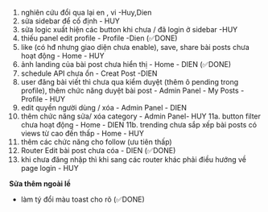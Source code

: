 1. nghiên cứu đổi qua lại en , vi -Huy,Dien
2. sửa sidebar để cố định - HUY
3. sửa logic xuất hiện các button khi chưa / đã login ở sidebar -HUY
4. thiếu panel edit profile - Profile -Dien (✅DONE)
5. like (có hđ nhưng giao diện chưa enable), save, share bài posts chưa hoạt động - Home - HUY
6. ảnh landing của bài post chưa hiển thị - Home - DIEN (✅DONE)
7. schedule API chưa ổn - Creat Post -DIEN
8. user đăng bài viết thì chưa qua kiểm duyệt (thêm ô pending trong profile), thêm chức năng duyệt bài post - Admin Panel - My Posts - Profile - HUY
9. edit quyền người dùng / xóa - Admin Panel - DIEN
10. thêm chức năng sửa/ xóa category - Admin Panel- HUY
11a. button filter chưa hoạt động - Home - DIEN
11b. trending chưa sắp xếp bài posts có views từ cao đến thấp - Home - HUY
13. thêm các chức năng cho follow (ưu tiên thấp) 
14. Router Edit bài post chưa cóa - DIEN (✅DONE)
15. khi chưa đăng nhập thì khi sang các router khác phải điều hướng về page login - HUY

**Sửa thêm ngoài lề**
- làm tý đổi màu toast cho rõ (✅DONE)